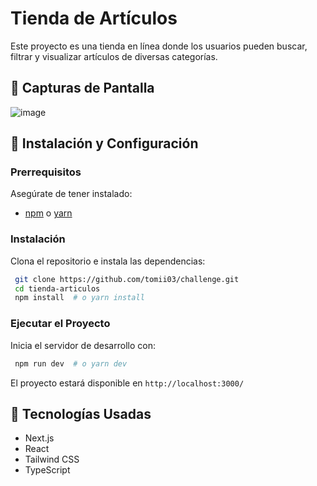 # Tienda de Artículos

Este proyecto es una tienda en línea donde los usuarios pueden buscar, filtrar y visualizar artículos de diversas categorías.

## 📸 Capturas de Pantalla
![image](https://github.com/user-attachments/assets/e92eb468-49d9-4327-bb4b-e0f29cecb2af)


## 🚀 Instalación y Configuración

### Prerrequisitos

Asegúrate de tener instalado:
- [npm](https://www.npmjs.com/) o [yarn](https://yarnpkg.com/)

### Instalación

Clona el repositorio e instala las dependencias:

```sh
 git clone https://github.com/tomii03/challenge.git
 cd tienda-articulos
 npm install  # o yarn install
```

### Ejecutar el Proyecto

Inicia el servidor de desarrollo con:

```sh
 npm run dev  # o yarn dev
```

El proyecto estará disponible en `http://localhost:3000/`


## 🔧 Tecnologías Usadas

- Next.js
- React
- Tailwind CSS
- TypeScript

